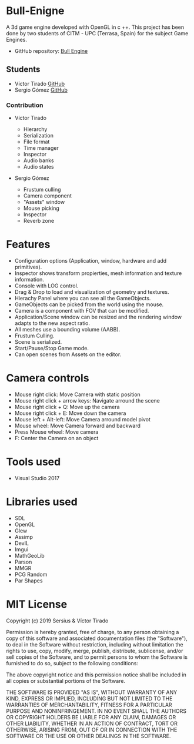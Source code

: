 # Bull-Enigne

A 3d game engine developed with OpenGL in c ++. This project has been done by two students of CITM - UPC (Terrasa, Spain) for the subject Game Engines.

- GitHub repository: [Bull Engine](https://github.com/Sersius/Bull-Engine)
 
## Students

- Víctor Tirado [GitHub](https://github.com/VictorTirado)
- Sergio Gómez [GitHub](https://github.com/Sersius)

### Contribution

- Víctor Tirado
  - Hierarchy
  - Serialization
  - File format
  - Time manager
  - Inspector
  - Audio banks
  - Audio states
  
- Sergio Gómez
  - Frustum culling
  - Camera component
  - "Assets" window
  - Mouse picking
  - Inspector
  - Reverb zone

# Features

- Configuration options (Application, window, hardware and add primitives).
- Inspector shows transform propierties, mesh information and texture information.
- Console with LOG control.
- Drag & Drop to load and visualization of geometry and textures.
- Hierachy Panel where you can see all the GameObjects.
- GameObjects can be picked from the world using the mouse.
- Camera is a component with FOV that can be modified.
- Application/Scene window can be resized and the rendering window adapts to the new aspect ratio.
- All meshes use a bounding volume (AABB).
- Frustum Culling.
- Scene is serialized.
- Start/Pause/Stop Game mode.
- Can open scenes from Assets on the editor.

# Camera controls

- Mouse right click: Move Camera with static position
- Mouse right click + arrow keys: Navigate arround the scene
- Mouse right click + Q: Move up the camera
- Mouse right click + E: Move down the camera
- Mouse left + Alt-left: Move Camera arround model pivot
- Mouse wheel: Move Camera forward and backward
- Press Mouse wheel: Move camera
- F: Center the Camera on an object

# Tools used

- Visual Studio 2017

# Libraries used

 - SDL
 - OpenGL
 - Glew
 - Assimp
 - DevIL
 - Imgui
 - MathGeoLib
 - Parson
 - MMGR
 - PCG Random
 - Par Shapes

# MIT License

Copyright (c) 2019 Sersius & Víctor Tirado

Permission is hereby granted, free of charge, to any person obtaining a copy
of this software and associated documentation files (the "Software"), to deal
in the Software without restriction, including without limitation the rights
to use, copy, modify, merge, publish, distribute, sublicense, and/or sell
copies of the Software, and to permit persons to whom the Software is
furnished to do so, subject to the following conditions:

The above copyright notice and this permission notice shall be included in all
copies or substantial portions of the Software.

THE SOFTWARE IS PROVIDED "AS IS", WITHOUT WARRANTY OF ANY KIND, EXPRESS OR
IMPLIED, INCLUDING BUT NOT LIMITED TO THE WARRANTIES OF MERCHANTABILITY,
FITNESS FOR A PARTICULAR PURPOSE AND NONINFRINGEMENT. IN NO EVENT SHALL THE
AUTHORS OR COPYRIGHT HOLDERS BE LIABLE FOR ANY CLAIM, DAMAGES OR OTHER
LIABILITY, WHETHER IN AN ACTION OF CONTRACT, TORT OR OTHERWISE, ARISING FROM,
OUT OF OR IN CONNECTION WITH THE SOFTWARE OR THE USE OR OTHER DEALINGS IN THE
SOFTWARE.

